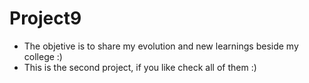 # Project9

- The objetive is to share my evolution and new learnings beside my college :)
- This is the second project, if you like check all of them :)
